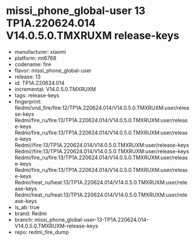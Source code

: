 # missi_phone_global-user 13 TP1A.220624.014 V14.0.5.0.TMXRUXM release-keys
- manufacturer: xiaomi
- platform: mt6768
- codename: fire
- flavor: missi_phone_global-user
- release: 13
- id: TP1A.220624.014
- incremental: V14.0.5.0.TMXRUXM
- tags: release-keys
- fingerprint: Redmi/vnd_fire/fire:12/TP1A.220624.014/V14.0.5.0.TMXRUXM:user/release-keys
Redmi/fire_ru/fire:13/TP1A.220624.014/V14.0.5.0.TMXRUXM:user/release-keys
Redmi/fire_ru/fire:13/TP1A.220624.014/V14.0.5.0.TMXRUXM:user/release-keys
Redmi//fire:13/TP1A.220624.014/V14.0.5.0.TMXRUXM:user/release-keys
Redmi//fire:13/TP1A.220624.014/V14.0.5.0.TMXRUXM:user/release-keys
Redmi/fire_ru/fire:13/TP1A.220624.014/V14.0.5.0.TMXRUXM:user/release-keys
Redmi/fire_ru/fire:13/TP1A.220624.014/V14.0.5.0.TMXRUXM:user/release-keys
Redmi/heat_ru/heat:13/TP1A.220624.014/V14.0.5.0.TMXRUXM:user/release-keys
Redmi/heat_ru/heat:13/TP1A.220624.014/V14.0.5.0.TMXRUXM:user/release-keys
- is_ab: true
- brand: Redmi
- branch: missi_phone_global-user-13-TP1A.220624.014-V14.0.5.0.TMXRUXM-release-keys
- repo: redmi_fire_dump
